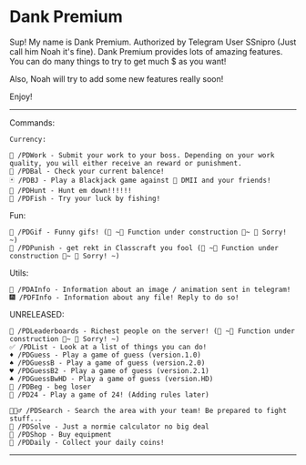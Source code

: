 # Dank Premium

Sup! My name is Dank Premium. Authorized by Telegram User SSnipro (Just call him Noah it's fine).
Dank Premium provides lots of amazing features. You can do many things to try to get much $ as you want!
    
Also, Noah will try to add some new features really soon!
    
Enjoy!
    
--------------------
Commands:

    Currency:

    💼 /PDWork - Submit your work to your boss. Depending on your work quality, you will either receive an reward or punishment.
    🏦 /PDBal - Check your current balence!
    🃏 /PDBJ - Play a Blackjack game against 🤖 DMII and your friends!
    🔫 /PDHunt - Hunt em down!!!!!!
    🎣 /PDFish - Try your luck by fishing!

Fun:

    🤡 /PDGif - Funny gifs! (💎 ~🚧 Function under construction 🚧~ 💎 Sorry! ~)
    👹 /PDPunish - get rekt in Classcraft you fool (💎 ~🚧 Function under construction 🚧~ 💎 Sorry! ~)

Utils: 

    🌠 /PDAInfo - Information about an image / animation sent in telegram!
    🎆 /PDFInfo - Information about any file! Reply to do so!

    
UNRELEASED:

    🎯 /PDLeaderboards - Richest people on the server! (💎 ~🚧 Function under construction 🚧~ 💎 Sorry! ~)
    ✅ /PDList - Look at a list of things you can do!
    ♦️ /PDGuess - Play a game of guess (version.1.0)
    ♠️ /PDGuessB - Play a game of guess (version.2.0)
    ♥️ /PDGuessB2 - Play a game of guess (version.2.1)
    ♣️ /PDGuessBwHD - Play a game of guess (version.HD)
    🥺 /PDBeg - beg loser
    🎰 /PD24 - Play a game of 24! (Adding rules later)

    🕵🏻‍♂️ /PDSearch - Search the area with your team! Be prepared to fight stuff...
    🧮 /PDSolve - Just a normie calculator no big deal
    🛒 /PDShop - Buy equipment
    🎁 /PDDaily - Collect your daily coins!

--------------------
